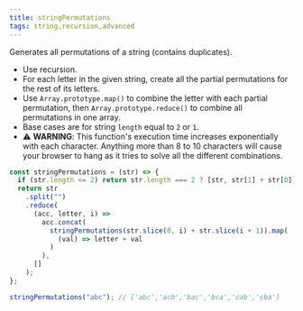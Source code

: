 ```yaml
---
title: stringPermutations
tags: string,recursion,advanced
---
```


Generates all permutations of a string (contains duplicates).

- Use recursion.
- For each letter in the given string, create all the partial permutations for the rest of its letters.
- Use `Array.prototype.map()` to combine the letter with each partial permutation, then `Array.prototype.reduce()` to combine all permutations in one array.
- Base cases are for string `length` equal to `2` or `1`.
- ⚠️ **WARNING**: This function's execution time increases exponentially with each character. Anything more than 8 to 10 characters will cause your browser to hang as it tries to solve all the different combinations.

```js
const stringPermutations = (str) => {
  if (str.length <= 2) return str.length === 2 ? [str, str[1] + str[0]] : [str];
  return str
    .split("")
    .reduce(
      (acc, letter, i) =>
        acc.concat(
          stringPermutations(str.slice(0, i) + str.slice(i + 1)).map(
            (val) => letter + val
          )
        ),
      []
    );
};
```

```js
stringPermutations("abc"); // ['abc','acb','bac','bca','cab','cba']
```
